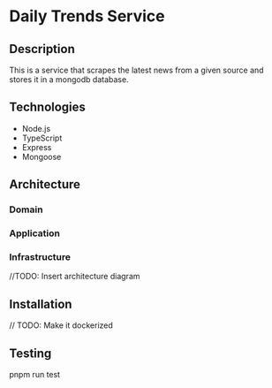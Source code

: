 # Daily Trends Service

## Description

This is a service that scrapes the latest news from a given source and stores it in a mongodb database.

## Technologies

- Node.js
- TypeScript
- Express
- Mongoose

## Architecture

### Domain

### Application

### Infrastructure

//TODO: Insert architecture diagram

## Installation

// TODO: Make it dockerized

## Testing
pnpm run test
